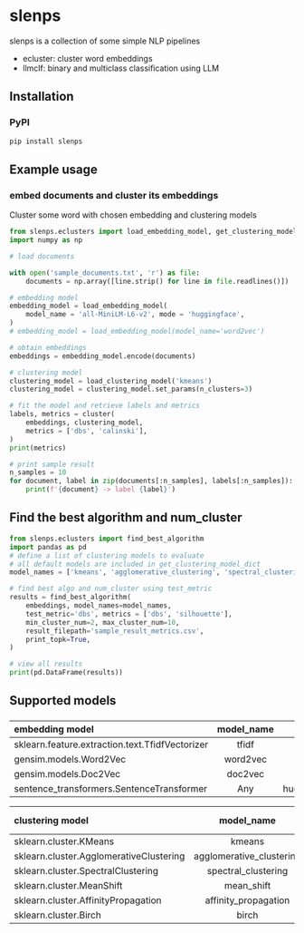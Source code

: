 # slenps

slenps is a collection of some simple NLP pipelines
- ecluster: cluster word embeddings
- llmclf: binary and multiclass classification using LLM

## Installation
### PyPI 
```bash
pip install slenps
```


## Example usage

### embed documents and cluster its embeddings

Cluster some word with chosen embedding and clustering models

```py
from slenps.eclusters import load_embedding_model, get_clustering_model_dict, load_clustering_model, cluster
import numpy as np 

# load documents

with open('sample_documents.txt', 'r') as file:
    documents = np.array([line.strip() for line in file.readlines()])

# embedding model
embedding_model = load_embedding_model(
    model_name = 'all-MiniLM-L6-v2', mode = 'huggingface',
)
# embedding_model = load_embedding_model(model_name='word2vec') 

# obtain embeddings 
embeddings = embedding_model.encode(documents)

# clustering model
clustering_model = load_clustering_model('kmeans')
clustering_model = clustering_model.set_params(n_clusters=3)

# fit the model and retrieve labels and metrics
labels, metrics = cluster(
    embeddings, clustering_model, 
    metrics = ['dbs', 'calinski'],
)
print(metrics)

# print sample result
n_samples = 10
for document, label in zip(documents[:n_samples], labels[:n_samples]):
    print(f'{document} -> label {label}')
```

## Find the best algorithm and num_cluster 
```py
from slenps.eclusters import find_best_algorithm
import pandas as pd
# define a list of clustering models to evaluate
# all default models are included in get_clustering_model_dict
model_names = ['kmeans', 'agglomerative_clustering', 'spectral_clustering']

# find best algo and num_cluster using test_metric
results = find_best_algorithm(
	embeddings, model_names=model_names,
	test_metric='dbs', metrics = ['dbs', 'silhouette'],
	min_cluster_num=2, max_cluster_num=10,
	result_filepath='sample_result_metrics.csv',
	print_topk=True,
)

# view all results
print(pd.DataFrame(results))
```


## Supported models
### 

| embedding model | model_name | mode |
| :- | :-: | :-: |
| sklearn.feature.extraction.text.TfidfVectorizer | tfidf | None | 
| gensim.models.Word2Vec | word2vec | None | 
| gensim.models.Doc2Vec | doc2vec | None |
| sentence_transformers.SentenceTransformer | Any | huggingface | 


| clustering model | model_name | default params |
| :- | :-: | :-: |
| sklearn.cluster.KMeans | kmeans | n_init='auto' | 
| sklearn.cluster.AgglomerativeClustering | agglomerative_clustering | None | 
| sklearn.cluster.SpectralClustering | spectral_clustering | None | 
| sklearn.cluster.MeanShift | mean_shift | None | 
| sklearn.cluster.AffinityPropagation | affinity_propagation | None | 
| sklearn.cluster.Birch | birch | threshold=0.2 | 
